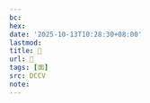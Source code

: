 ```yaml
---
bc:
hex:
date: '2025-10-13T10:28:30+08:00'
lastmod:
title: 􂓂
url: 􂓂
tags: [面]
src: DCCV
note:
---
```

